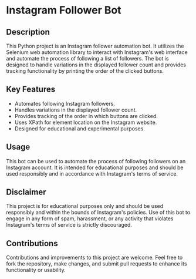 # Instagram Follower Bot

## Description

This Python project is an Instagram follower automation bot. It utilizes the Selenium web automation library to interact with Instagram's web interface and automate the process of following a list of followers. The bot is designed to handle variations in the displayed follower count and provides tracking functionality by printing the order of the clicked buttons.

## Key Features

- Automates following Instagram followers.
- Handles variations in the displayed follower count.
- Provides tracking of the order in which buttons are clicked.
- Uses XPath for element location on the Instagram website.
- Designed for educational and experimental purposes.

## Usage

This bot can be used to automate the process of following followers on an Instagram account. It is intended for educational purposes and should be used responsibly and in accordance with Instagram's terms of service.

## Disclaimer

This project is for educational purposes only and should be used responsibly and within the bounds of Instagram's policies. Use of this bot to engage in any form of spam, harassment, or any activity that violates Instagram's terms of service is strictly discouraged.

## Contributions

Contributions and improvements to this project are welcome. Feel free to fork the repository, make changes, and submit pull requests to enhance its functionality or usability.
